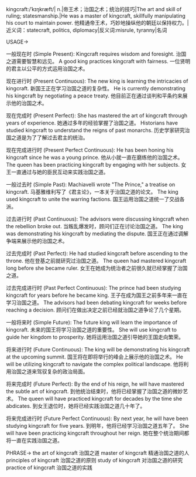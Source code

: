 kingcraft:/ˈkɪŋkræft/| n.|帝王术；治国之术；统治的技巧|The art and skill of ruling; statesmanship.|He was a master of kingcraft, skillfully manipulating his court to maintain power. 他精通帝王术，巧妙地操纵他的朝廷以保持权力。|近义词：statecraft, politics, diplomacy|反义词:misrule, tyranny|名词

USAGE->

一般现在时 (Simple Present):
Kingcraft requires wisdom and foresight. 治国之道需要智慧和远见。
A good king practices kingcraft with fairness.  一位贤明的君主以公平的方式运用治国之术。

现在进行时 (Present Continuous):
The new king is learning the intricacies of kingcraft. 新国王正在学习治国之道的复杂性。
He is currently demonstrating his kingcraft by negotiating a peace treaty. 他目前正在通过谈判和平条约来展示他的治国之术。

现在完成时 (Present Perfect):
She has mastered the art of kingcraft through years of experience. 她通过多年的经验掌握了治国之道。
Historians have studied kingcraft to understand the reigns of past monarchs. 历史学家研究治国之道是为了了解过去君主的统治。

现在完成进行时 (Present Perfect Continuous):
He has been honing his kingcraft since he was a young prince. 他从小就一直在磨练他的治国之术。
The queen has been practicing kingcraft by engaging with her subjects. 女王一直通过与她的臣民互动来实践治国之道。


一般过去时 (Simple Past):
Machiavelli wrote "The Prince," a treatise on kingcraft. 马基雅维利写了《君主论》，一本关于治国之道的论文。
The king used kingcraft to unite the warring factions. 国王运用治国之道统一了交战各派。

过去进行时 (Past Continuous):
The advisors were discussing kingcraft when the rebellion broke out.  当叛乱爆发时，顾问们正在讨论治国之道。
The king was demonstrating his kingcraft by mediating the dispute. 国王正在通过调解争端来展示他的治国之术。

过去完成时 (Past Perfect):
He had studied kingcraft before ascending to the throne. 他在登基之前就研究过治国之道。
The queen had mastered kingcraft long before she became ruler. 女王在她成为统治者之前很久就已经掌握了治国之道。

过去完成进行时 (Past Perfect Continuous):
The prince had been studying kingcraft for years before he became king. 王子在成为国王之前多年来一直在学习治国之道。
The advisors had been debating kingcraft for weeks before reaching a decision.  顾问们在做出决定之前已经就治国之道争论了几个星期。


一般将来时 (Simple Future):
The future king will learn the importance of kingcraft. 未来的国王将学习治国之道的重要性。
She will use kingcraft to guide her kingdom to prosperity. 她将运用治国之道引导她的王国走向繁荣。

将来进行时 (Future Continuous):
The king will be demonstrating his kingcraft at the upcoming summit. 国王将在即将举行的峰会上展示他的治国之术。
He will be utilizing kingcraft to navigate the complex political landscape. 他将利用治国之道来驾驭复杂的政治局面。

将来完成时 (Future Perfect):
By the end of his reign, he will have mastered the subtle art of kingcraft. 到他统治结束时，他将已经掌握了治国之道的微妙艺术。
The queen will have practiced kingcraft for decades by the time she abdicates. 到女王退位时，她将已经实践治国之道几十年了。

将来完成进行时 (Future Perfect Continuous):
By next year, he will have been studying kingcraft for five years. 到明年，他将已经学习治国之道五年了。
She will have been practicing kingcraft throughout her reign.  她在整个统治期间都将一直在实践治国之道。



PHRASE->
the art of kingcraft  治国之道
master of kingcraft 精通治国之道的人
principles of kingcraft 治国之道的原则
study of kingcraft 对治国之道的研究
practice of kingcraft 治国之道的实践
